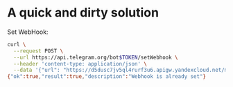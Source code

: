 # A quick and dirty solution

Set WebHook:

```sh
curl \
  --request POST \
  --url https://api.telegram.org/bot$TOKEN/setWebhook \
  --header 'content-type: application/json' \
  --data '{"url": "https://d5dusc7jv5ql4rurf3u6.apigw.yandexcloud.net/maintainer-bot"}'
{"ok":true,"result":true,"description":"Webhook is already set"}
```